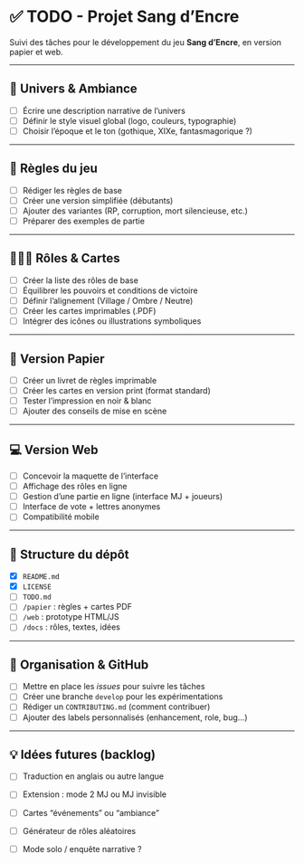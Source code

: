 # ✅ TODO - Projet Sang d’Encre

Suivi des tâches pour le développement du jeu **Sang d’Encre**, en version papier et web.

---

## 🎨 Univers & Ambiance

- [ ] Écrire une description narrative de l’univers
- [ ] Définir le style visuel global (logo, couleurs, typographie)
- [ ] Choisir l’époque et le ton (gothique, XIXe, fantasmagorique ?)

---

## 📜 Règles du jeu

- [ ] Rédiger les règles de base
- [ ] Créer une version simplifiée (débutants)
- [ ] Ajouter des variantes (RP, corruption, mort silencieuse, etc.)
- [ ] Préparer des exemples de partie

---

## 🧑‍🤝‍🧑 Rôles & Cartes

- [ ] Créer la liste des rôles de base
- [ ] Équilibrer les pouvoirs et conditions de victoire
- [ ] Définir l’alignement (Village / Ombre / Neutre)
- [ ] Créer les cartes imprimables (.PDF)
- [ ] Intégrer des icônes ou illustrations symboliques

---

## 📄 Version Papier

- [ ] Créer un livret de règles imprimable
- [ ] Créer les cartes en version print (format standard)
- [ ] Tester l’impression en noir & blanc
- [ ] Ajouter des conseils de mise en scène

---

## 💻 Version Web

- [ ] Concevoir la maquette de l’interface
- [ ] Affichage des rôles en ligne
- [ ] Gestion d’une partie en ligne (interface MJ + joueurs)
- [ ] Interface de vote + lettres anonymes
- [ ] Compatibilité mobile

---

## 🧱 Structure du dépôt

- [x] `README.md`
- [x] `LICENSE`
- [ ] `TODO.md`
- [ ] `/papier` : règles + cartes PDF
- [ ] `/web` : prototype HTML/JS
- [ ] `/docs` : rôles, textes, idées

---

## 📌 Organisation & GitHub

- [ ] Mettre en place les *issues* pour suivre les tâches
- [ ] Créer une branche `develop` pour les expérimentations
- [ ] Rédiger un `CONTRIBUTING.md` (comment contribuer)
- [ ] Ajouter des labels personnalisés (enhancement, role, bug...)

---

## 💡 Idées futures (backlog)

- [ ] Traduction en anglais ou autre langue
- [ ] Extension : mode 2 MJ ou MJ invisible
- [ ] Cartes “événements” ou “ambiance”
- [ ] Générateur de rôles aléatoires
- [ ] Mode solo / enquête narrative ?

